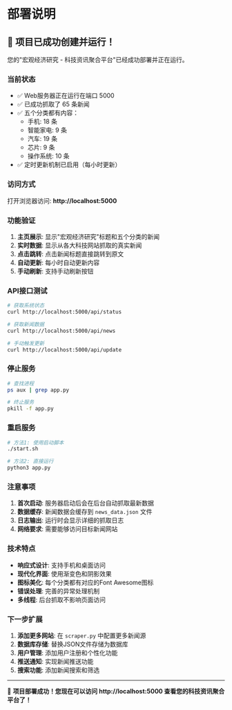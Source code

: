 # 部署说明

## 🎉 项目已成功创建并运行！

您的"宏观经济研究 - 科技资讯聚合平台"已经成功部署并正在运行。

### 当前状态
- ✅ Web服务器正在运行在端口 5000
- ✅ 已成功抓取了 65 条新闻
- ✅ 五个分类都有内容：
  - 手机: 18 条
  - 智能家电: 9 条  
  - 汽车: 19 条
  - 芯片: 9 条
  - 操作系统: 10 条
- ✅ 定时更新机制已启用（每小时更新）

### 访问方式
打开浏览器访问: **http://localhost:5000**

### 功能验证

1. **主页展示**: 显示"宏观经济研究"标题和五个分类的新闻
2. **实时数据**: 显示从各大科技网站抓取的真实新闻
3. **点击跳转**: 点击新闻标题直接跳转到原文
4. **自动更新**: 每小时自动更新内容
5. **手动刷新**: 支持手动刷新按钮

### API接口测试

```bash
# 获取系统状态
curl http://localhost:5000/api/status

# 获取新闻数据
curl http://localhost:5000/api/news

# 手动触发更新
curl http://localhost:5000/api/update
```

### 停止服务
```bash
# 查找进程
ps aux | grep app.py

# 终止服务
pkill -f app.py
```

### 重启服务
```bash
# 方法1: 使用启动脚本
./start.sh

# 方法2: 直接运行
python3 app.py
```

### 注意事项

1. **首次启动**: 服务器启动后会在后台自动抓取最新数据
2. **数据缓存**: 新闻数据会缓存到 `news_data.json` 文件
3. **日志输出**: 运行时会显示详细的抓取日志
4. **网络要求**: 需要能够访问目标新闻网站

### 技术特点

- **响应式设计**: 支持手机和桌面访问
- **现代化界面**: 使用渐变色和阴影效果
- **图标美化**: 每个分类都有对应的Font Awesome图标
- **错误处理**: 完善的异常处理机制
- **多线程**: 后台抓取不影响页面访问

### 下一步扩展

1. **添加更多网站**: 在 `scraper.py` 中配置更多新闻源
2. **数据库存储**: 替换JSON文件存储为数据库
3. **用户管理**: 添加用户注册和个性化功能
4. **推送通知**: 实现新闻推送功能
5. **搜索功能**: 添加新闻搜索和筛选

---

🚀 **项目部署成功！您现在可以访问 http://localhost:5000 查看您的科技资讯聚合平台了！**
